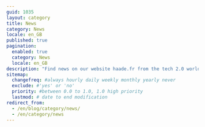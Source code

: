 ```yaml
---
guid: 1035
layout: category
title: News
category: News
locale: en_GB
published: true
pagination:
  enabled: true
  category: News
  locale: en_GB
description: "Find news on our website haade.fr from the tech 2.0 world, good and bad news, news, protocols..."
sitemap:
  changefreq: #always hourly daily weekly monthly yearly never
  exclude: #'yes' or 'no'
  priority: #between 0.0 to 1.0, 1.0 high priority
  lastmod: # date to end modification
redirect_from: 
  - /en/blog/category/news/
  - /en/category/news
---
```

